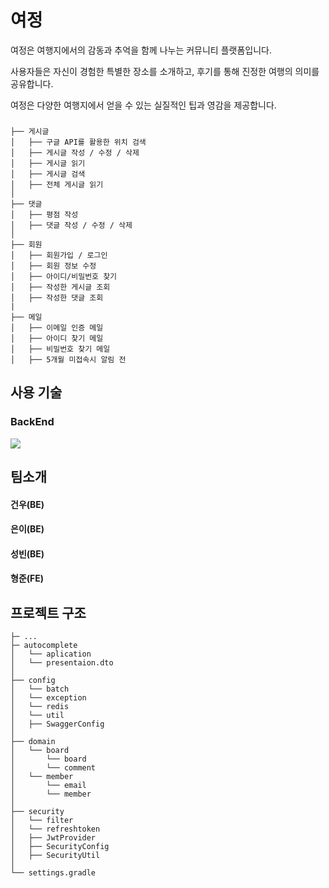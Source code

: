 # 여정

여정은 여행지에서의 감동과 추억을 함께 나누는 커뮤니티 플랫폼입니다.

사용자들은 자신이 경험한 특별한 장소를 소개하고, 후기를 통해 진정한 여행의 의미를 공유합니다.

여정은 다양한 여행지에서 얻을 수 있는 실질적인 팁과 영감을 제공합니다.

###

```
├── 게시글
│   ├── 구글 API를 활용한 위치 검색
│   ├── 게시글 작성 / 수정 / 삭제
│   ├── 게시글 읽기
│   ├── 게시글 검색
│   ├── 전체 게시글 읽기
│
├── 댓글
│   ├── 평점 작성
│   ├── 댓글 작성 / 수정 / 삭제
│
├── 회원
│   ├── 회원가입 / 로그인
│   ├── 회원 정보 수정
│   ├── 아이디/비밀번호 찾기
│   ├── 작성한 게시글 조회
│   ├── 작성한 댓글 조회
|
├── 메일
│   ├── 이메일 인증 메일
│   ├── 아이디 찾기 메일
│   ├── 비밀번호 찾기 메일
│   ├── 5개월 미접속시 알림 전
```



## 사용 기술
### BackEnd 
<img src="https://github.com/user-attachments/assets/d06d0ad2-51d7-40a2-a71d-432fb6151cdc"> 

## 팀소개
#### 건우(BE)

#### 은이(BE)

#### 성빈(BE)

#### 형준(FE)

## 프로젝트 구조
```
├─ ...
├─ autocomplete
│   └── aplication
│   └── presentaion.dto
│
├── config
│   └── batch
│   └── exception
│   └── redis
│   └── util
│   ├── SwaggerConfig
│
├── domain
│   └── board
│       └── board
│       └── comment
│   └── member
│       └── email
│       └── member
│
├── security
│   └── filter
│   └── refreshtoken
│   ├── JwtProvider
│   ├── SecurityConfig
│   ├── SecurityUtil
│
└── settings.gradle
```
